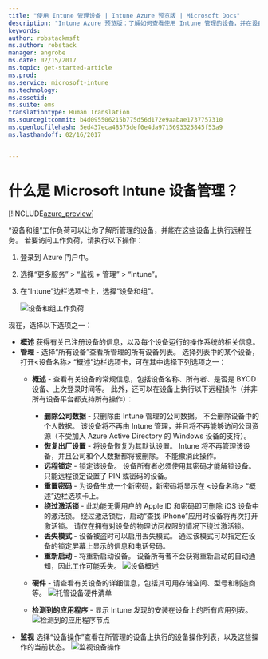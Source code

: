 ```yaml
---
title: "使用 Intune 管理设备 | Intune Azure 预览版 | Microsoft Docs"
description: "Intune Azure 预览版：了解如何查看使用 Intune 管理的设备，并在设备上执行各种操作。"
keywords: 
author: robstackmsft
ms.author: robstack
manager: angrobe
ms.date: 02/15/2017
ms.topic: get-started-article
ms.prod: 
ms.service: microsoft-intune
ms.technology: 
ms.assetid: 
ms.suite: ems
translationtype: Human Translation
ms.sourcegitcommit: b4d095506215b775d56d172e9aabae1737757310
ms.openlocfilehash: 5ed437eca48375def0e4da9715693325845f53a9
ms.lasthandoff: 02/16/2017


---
```


# <a name="what-is-microsoft-intune-device-management"></a>什么是 Microsoft Intune 设备管理？ 


[!INCLUDE[azure_preview](../includes/azure_preview.md)]

“设备和组”工作负荷可以让你了解所管理的设备，并能在这些设备上执行远程任务。 若要访问工作负荷，请执行以下操作：

1. 登录到 Azure 门户中。
2. 选择“更多服务” > “监视 + 管理” > “Intune”。
3. 在“Intune”边栏选项卡上，选择“设备和组”。

    ![设备和组工作负荷](./media/devices-and-groups-workload.png)

现在，选择以下选项之一：

- **概述** 获得有关已注册设备的信息，以及每个设备运行的操作系统的相关信息。
- **管理** - 选择“所有设备”查看所管理的所有设备列表。
    选择列表中的某个设备，打开<设备名称> “概述”边栏选项卡，可在其中选择下列选项之一：
    - **概述** - 查看有关设备的常规信息，包括设备名称、所有者、是否是 BYOD 设备、上次登录时间等。 此外，还可以在设备上执行以下远程操作（并非所有设备平台都支持所有操作）：
        - **删除公司数据** - 只删除由 Intune 管理的公司数据。 不会删除设备中的个人数据。 该设备将不再由 Intune 管理，并且将不再能够访问公司资源（不受加入 Azure Active Directory 的 Windows 设备的支持）。
        - **恢复出厂设置** - 将设备恢复为其默认设置。 Intune 将不再管理该设备，并且公司和个人数据都将被删除。 不能撤消此操作。
        - **远程锁定** - 锁定该设备。 设备所有者必须使用其密码才能解锁设备。 只能远程锁定设置了 PIN 或密码的设备。
        - **重置密码** - 为设备生成一个新密码，新密码将显示在 <设备名称> “概述”边栏选项卡上。
        - **绕过激活锁** - 此功能无需用户的 Apple ID 和密码即可删除 iOS 设备中的激活锁。 绕过激活锁后，启动“查找 iPhone”应用时设备将再次打开激活锁。 请仅在拥有对设备的物理访问权限的情况下绕过激活锁。
        - **丢失模式** - 设备被盗时可以启用丢失模式。 通过该模式可以指定在设备的锁定屏幕上显示的信息和电话号码。
        - **重新启动** - 将重新启动设备。 设备所有者不会获得重新启动的自动通知，因此工作可能丢失。
        ![设备概述](http://i.imgur.com/4Rx4VXm.png)
        
    - **硬件** - 请查看有关设备的详细信息，包括其可用存储空间、型号和制造商等。
    ![托管设备硬件清单](./media/hardware-inventory.png)
    - **检测到的应用程序** - 显示 Intune 发现的安装在设备上的所有应用列表。
    ![检测到的应用程序节点](./media/detected-applications.png)
- **监视** 选择“设备操作”查看在所管理的设备上执行的设备操作列表，以及这些操作的当前状态。
![监视设备操作](./media/monitor-device-actions.png)

